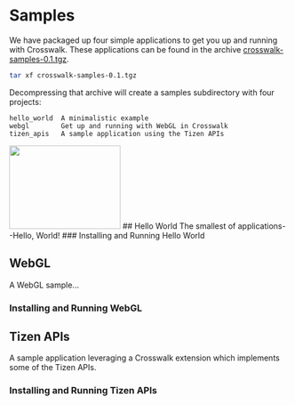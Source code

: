# Samples
We have packaged up four simple applications to get you up and running with Crosswalk. These applications can be found in the archive <a href='https://origin-download.01.org/crosswalk/releases/crosswalk-sapmles-0.1.tgz'>crosswalk-samples-0.1.tgz</a>.
```sh
tar xf crosswalk-samples-0.1.tgz
```
Decompressing that archive will create a samples subdirectory with four projects:
```
hello_world  A minimalistic example
webgl        Get up and running with WebGL in Crosswalk
tizen_apis   A sample application using the Tizen APIs
```

<style>
.sample-thumb {
  display: inline-block;
  width: 200px;
  height: 150px;
  background-repeat: no-repeat;
  background-position: 50% 50%;
}
</style>
<img class='sample-thumb' src='assets/sampapp-icon-helloworld.png'>
## Hello World
The smallest of applications--Hello, World!
### Installing and Running Hello World

## WebGL
A WebGL sample...

### Installing and Running WebGL

## Tizen APIs
A sample application leveraging a Crosswalk extension which implements some of the
Tizen APIs.

### Installing and Running Tizen APIs
